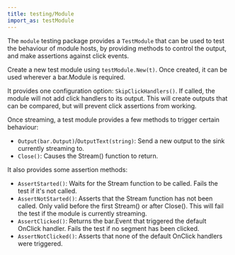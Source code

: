 ```yaml
---
title: testing/Module
import_as: testModule
---
```


The `module` testing package provides a `TestModule` that can be used to test the behaviour of
module hosts, by providing methods to control the output, and make assertions against click events.

Create a new test module using `testModule.New(t)`. Once created, it can be used wherever a
bar.Module is required.

It provides one configuration option: `SkipClickHandlers()`. If called, the module will not add
click handlers to its output. This will create outputs that can be compared, but will prevent
click assertions from working.

Once streaming, a test module provides a few methods to trigger certain behaviour:

- `Output(bar.Output)`/`OutputText(string)`: Send a new output to the sink currently streaming to.
- `Close()`: Causes the Stream() function to return.

It also provides some assertion methods:

- `AssertStarted()`: Waits for the Stream function to be called. Fails the test if it's not called.
- `AssertNotStarted()`: Asserts that the Stream function has not been called. Only valid before the
  first Stream() or after Close(). This will fail the test if the module is currently streaming.
- `AssertClicked()`: Returns the bar.Event that triggered the default OnClick handler. Fails the
  test if no segment has been clicked.
- `AssertNotClicked()`: Asserts that none of the default OnClick handlers were triggered.
